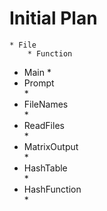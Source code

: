 # Initial Plan

	* File
		* Function  

* Main
	* 
* Prompt  
	* 
* FileNames  
	* 
* ReadFiles  
	* 
* MatrixOutput  
	* 
* HashTable  
	* 
* HashFunction  
	* 
